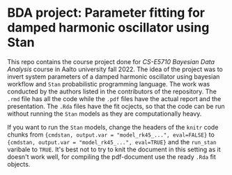 # BDA project: Parameter fitting for damped harmonic oscillator using Stan

This repo contains the course project done for *CS-E5710 Bayesian Data Analysis* course in Aalto university fall 2022. The idea of the project was to invert system parameters of a damped harmonic oscillator using bayesian workflow and `Stan` probabilistic programming language. The work was conducted by the authors listed in the contributors of the repository. The `.rmd` file has all the code while the `.pdf` files have the actual report and the presentation. The `.Rda` files have the fit ocjects, so that the code can be run without running the `Stan` models as they are computationally heavy. 

If you want to run the `Stan` models, change the headers of the `knitr` code chunks from
`{cmdstan, output.var = "model_rk45_...", eval=FALSE}`
to
`{cmdstan, output.var = "model_rk45_...", eval=TRUE}`
and the `run_stan` varibale to `TRUE`. It's best not to try to knit the document in this setting as it doesn't work well, for compiling the pdf-document use the ready `.Rda` fit objects.
